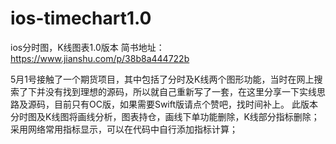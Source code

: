 # ios-timechart1.0
ios分时图，K线图表1.0版本
简书地址：
https://www.jianshu.com/p/38b8a444722b

5月1号接触了一个期货项目，其中包括了分时及K线两个图形功能，当时在网上搜索了下并没有找到理想的源码，所以就自己重新写了一套，在这里分享一下实线思路及源码，目前只有OC版，如果需要Swift版请点个赞吧，找时间补上。
此版本分时图及K线图将画线分析，图表持仓，画线下单功能删除，K线部分指标删除；采用网络常用指标显示，可以在代码中自行添加指标计算；
